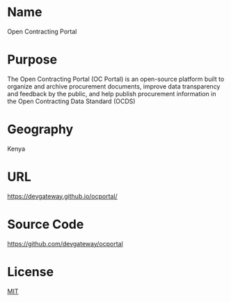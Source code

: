 # Name

Open Contracting Portal

# Purpose

The Open Contracting Portal (OC Portal) is an open-source platform built to organize and archive procurement documents, improve data transparency and feedback by the public, and help publish procurement information in the Open Contracting Data Standard (OCDS)

# Geography

Kenya

# URL

https://devgateway.github.io/ocportal/

# Source Code

https://github.com/devgateway/ocportal

# License

[MIT](https://github.com/devgateway/ocportal/?tab=MIT-1-ov-file#readme) 
